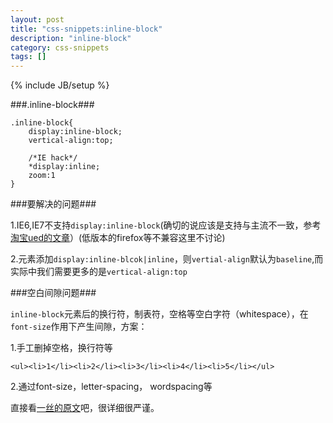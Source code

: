 ```yaml
---
layout: post
title: "css-snippets:inline-block"
description: "inline-block"
category: css-snippets
tags: []
---
```

{% include JB/setup %}


###.inline-block###

	.inline-block{
		display:inline-block;
		vertical-align:top;
		
		/*IE hack*/
		*display:inline;
		zoom:1
	}

###要解决的问题###

1.IE6,IE7不支持`display:inline-block`(确切的说应该是支持与主流不一致，参考[淘宝ued的文章](http://ued.taobao.com/blog/2012/08/inline-block/)）(低版本的firefox等不兼容这里不讨论)


2.元素添加`display:inline-blcok|inline`，则`vertial-align`默认为`baseline`,而实际中我们需要更多的是`vertical-align:top`

###空白间隙问题###

`inline-block`元素后的换行符，制表符，空格等空白字符（whitespace），在`font-size`作用下产生间隙，方案：

1.手工删掉空格，换行符等

```<ul><li>1</li><li>2</li><li>3</li><li>4</li><li>5</li></ul>```

2.通过font-size，letter-spacing， wordspacing等

直接看[一丝的原文](http://ued.taobao.com/blog/2012/08/inline-block/)吧，很详细很严谨。


	









